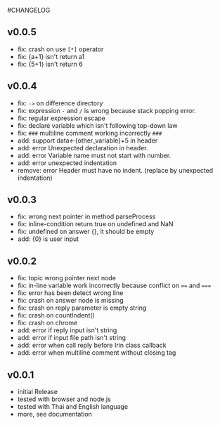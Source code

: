 #CHANGELOG

## v0.0.5
- fix: crash on use `[*]` operator
- fix: {a+1} isn't return a1
- fix: {5+1} isn't return 6

## v0.0.4
- fix: `->` on difference directory
- fix: expression `-` and `/` is wrong because stack popping error.
- fix: regular expression escape
- fix: declare variable which isn't following top-down law
- fix: `###` multiline comment working incorrectly  `###`
- add: support data<-{other_variable}+5 in header
- add: error Unexpected declaration in header.
- add: error Variable name must not start with number.
- add: error unexpected indentation
- remove: error Header must have no indent. (replace by unexpected indentation)

## v0.0.3
- fix: wrong next pointer in method parseProcess
- fix: inline-condition return true on undefined and NaN
- fix: undefined on answer {}, it should be empty
- add: {0} is user input

## v0.0.2
- fix: topic wrong pointer next node
- fix: in-line variable work incorrectly because conflict on `==` and `===`
- fix: error has been detect wrong line
- fix: crash on answer node is missing
- fix: crash on reply parameter is empty string
- fix: crash on countIndent()
- fix: crash on chrome
- add: error if reply input isn't string
- add: error if input file path isn't string
- add: error when call reply before Irin class callback
- add: error when multiline comment without closing tag

## v0.0.1
- initial Release
- tested with browser and node.js
- tested with Thai and English language
- more, see documentation
